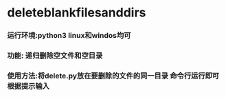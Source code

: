 # deleteblankfilesanddirs


### 运行环境:python3 linux和windos均可

### 功能: 递归删除空文件和空目录

### 使用方法:将delete.py放在要删除的文件的同一目录 命令行运行即可 根据提示输入
